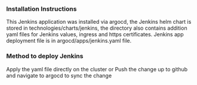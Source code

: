 ### Installation Instructions

This Jenkins application was installed via argocd, the Jenkins helm chart is stored in technologies/charts/jenkins, the directory also contains addition yaml files for Jenkins values, ingress and https certificates. Jenkins app deployment file is in argocd/apps/jenkins.yaml file.

### Method to deploy Jenkins
Apply the yaml file directly on the cluster or
Push the change up to github and navigate to argocd to sync the change

